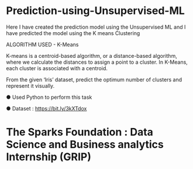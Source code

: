 # Prediction-using-Unsupervised-ML
Here I have created the prediction model using the Unsupervised ML and I have predicted the model using the K means Clustering

ALGORITHM USED - K-Means

K-means is a centroid-based algorithm, or a distance-based algorithm, where we calculate the distances to assign a point to a cluster. In K-Means, each cluster is associated with a centroid.

From the given ‘Iris’ dataset, predict the optimum number of clusters and represent it visually.

● Used Python to perform this task

● Dataset : https://bit.ly/3kXTdox
# The Sparks Foundation : Data Science and Business analytics Internship (GRIP)
